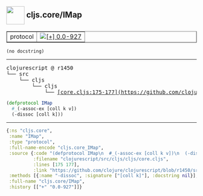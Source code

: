 ## <img width="48px" valign="middle" src="http://i.imgur.com/Hi20huC.png"> cljs.core/IMap

 <table border="1">
<tr>
<td>protocol</td>
<td><a href="https://github.com/cljsinfo/api-refs/tree/0.0-927"><img valign="middle" alt="[+] 0.0-927" src="https://img.shields.io/badge/+-0.0--927-lightgrey.svg"></a> </td>
</tr>
</table>

 <samp>
</samp>

```
(no docstring)
```

---

 <pre>
clojurescript @ r1450
└── src
    └── cljs
        └── cljs
            └── <ins>[core.cljs:175-177](https://github.com/clojure/clojurescript/blob/r1450/src/cljs/cljs/core.cljs#L175-L177)</ins>
</pre>

```clj
(defprotocol IMap
  #_(-assoc-ex [coll k v])
  (-dissoc [coll k]))
```


---

```clj
{:ns "cljs.core",
 :name "IMap",
 :type "protocol",
 :full-name-encode "cljs.core_IMap",
 :source {:code "(defprotocol IMap\n  #_(-assoc-ex [coll k v])\n  (-dissoc [coll k]))",
          :filename "clojurescript/src/cljs/cljs/core.cljs",
          :lines [175 177],
          :link "https://github.com/clojure/clojurescript/blob/r1450/src/cljs/cljs/core.cljs#L175-L177"},
 :methods [{:name "-dissoc", :signature ["[coll k]"], :docstring nil}],
 :full-name "cljs.core/IMap",
 :history [["+" "0.0-927"]]}

```
